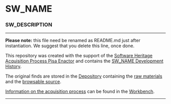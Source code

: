 # SW_NAME

### SW_DESCRIPTION 

-------------------

**Please note:** this file need be renamed as README.md just after instantiation. We suggest that you delete this line, once done.

This repository was created with the support of the 
[Software Heritage Acquisition Process Pisa Enactor](https://github.com/Unipisa/SWHAPPE) and contains the 
[SW_NAME Development History](https://github.com/Unipisa/SW_NAME/tree/SourceCode/).

The original finds are stored in the [Depository](https://github.com/Unipisa/SW_NAME-Depository) 
containing the
[raw materials](https://github.com/Unipisa/SW_NAME-Depository/tree/master/raw_materials) and the
[browsable source](https://github.com/Unipisa/SW_NAME-Depository/tree/master/browsable_source).

[Information on the acquisition process](https://github.com/Unipisa/SW_NAME-Workbench/tree/master/metadata) can be found in the [Workbench](https://github.com/Unipisa/SW_NAME-Workbench).

-------------------
